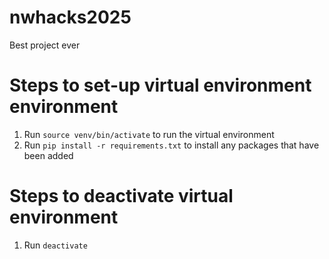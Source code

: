 # nwhacks2025
Best project ever

# Steps to set-up virtual environment environment
1. Run `source venv/bin/activate` to run the virtual environment
2. Run `pip install -r requirements.txt` to install any packages that have been added

# Steps to deactivate virtual environment
1. Run `deactivate`